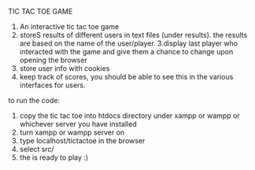 TIC TAC TOE GAME

 1. An interactive tic tac toe game 
 2. storeS results of different users in text files (under results). the results are based on the name of the user/player.
 3.display last player who interacted with the game and give them a chance to change upon opening the browser 
 4. store user info with cookies
 5. keep track of scores, you should be able to see this in the various interfaces for users.
 


to run the code:
 1. copy the tic tac toe into htdocs directory under xampp or wampp or whichever server you have installed
 2. turn xampp or wampp server on
 3. type localhost/tictactoe in the browser
 4. select src/
 5. the is ready to play :)
